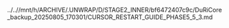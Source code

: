 ../..//mnt/h/ARCHIVE/.UNWRAP/D/STAGE2_INNER/bf6472407c9c/DuRiCore_backup_20250805_170301/CURSOR_RESTART_GUIDE_PHASE5_5_3.md